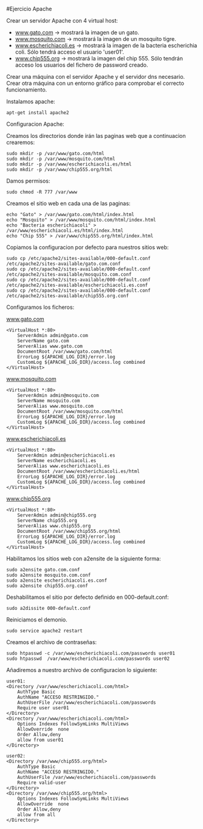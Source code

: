 #Ejercicio Apache  
  
Crear un servidor Apache con 4 virtual host:  
  
- www.gato.com -> mostrará la imagen de un gato.  
- www.mosquito.com -> mostrará la imagen de un mosquito tigre.  
- www.escherichiacoli.es -> mostrará la imagen de la bacteria escherichia coli. Sólo tendrá acceso el usuario 'user01'.  
- www.chip555.org -> mostrará la imagen del chip 555. Sólo tendrán acceso los usuarios del fichero de password creado.  
  
Crear una máquina con el servidor Apache y el servidor dns necesario. Crear otra máquina con un entorno gráfico para comprobar el correcto funcionamiento.  
  
Instalamos apache:  
  
~~~
apt-get install apache2
~~~

Configuracion Apache:  

Creamos los directorios donde irán las paginas web que a continuacion crearemos:  
  
~~~
sudo mkdir -p /var/www/gato.com/html  
sudo mkdir -p /var/www/mosquito.com/html  
sudo mkdir -p /var/www/escherichiacoli.es/html  
sudo mkdir -p /var/www/chip555.org/html  
~~~
  
Damos permisos:  
 
~~~ 
sudo chmod -R 777 /var/www
~~~
  
Creamos el sitio web en cada una de las paginas:  
  
~~~
echo "Gato" > /var/www/gato.com/html/index.html
echo "Mosquito" > /var/www/mosquito.com/html/index.html
echo "Bacteria escherichiacoli" > /var/www/escherichiacoli.es/html/index.html
echo "Chip 555" > /var/www/chip555.org/html/index.html
~~~
  
Copiamos la configuracion por defecto para nuestros sitios web:  
  
~~~
sudo cp /etc/apache2/sites-available/000-default.conf /etc/apache2/sites-available/gato.com.conf
sudo cp /etc/apache2/sites-available/000-default.conf /etc/apache2/sites-available/mosquito.com.conf
sudo cp /etc/apache2/sites-available/000-default.conf /etc/apache2/sites-available/escherichiacoli.es.conf
sudo cp /etc/apache2/sites-available/000-default.conf /etc/apache2/sites-available/chip555.org.conf
~~~
  
Configuramos los ficheros:
  
www.gato.com
~~~
<VirtualHost *:80>
    ServerAdmin admin@gato.com
    ServerName gato.com
    ServerAlias www.gato.com
    DocumentRoot /var/www/gato.com/html
    ErrorLog ${APACHE_LOG_DIR}/error.log
    CustomLog ${APACHE_LOG_DIR}/access.log combined
</VirtualHost>
~~~
  
www.mosquito.com
~~~
<VirtualHost *:80>
    ServerAdmin admin@mosquito.com
    ServerName mosquito.com
    ServerAlias www.mosquito.com
    DocumentRoot /var/www/mosquito.com/html
    ErrorLog ${APACHE_LOG_DIR}/error.log
    CustomLog ${APACHE_LOG_DIR}/access.log combined
</VirtualHost>
~~~
  
www.escherichiacoli.es
~~~
<VirtualHost *:80>
    ServerAdmin admin@escherichiacoli.es
    ServerName escherichiacoli.es
    ServerAlias www.escherichiacoli.es
    DocumentRoot /var/www/escherichiacoli.es/html
    ErrorLog ${APACHE_LOG_DIR}/error.log
    CustomLog ${APACHE_LOG_DIR}/access.log combined
</VirtualHost>
~~~
  
www.chip555.org
~~~
<VirtualHost *:80>
    ServerAdmin admin@chip555.org
    ServerName chip555.org
    ServerAlias www.chip555.org
    DocumentRoot /var/www/chip555.org/html
    ErrorLog ${APACHE_LOG_DIR}/error.log
    CustomLog ${APACHE_LOG_DIR}/access.log combined
</VirtualHost>
~~~

Habilitamos los sitios web con a2ensite de la siguiente forma:  
  
~~~
sudo a2ensite gato.com.conf
sudo a2ensite mosquito.com.conf
sudo a2ensite escherichiacoli.es.conf
sudo a2ensite chip555.org.conf
~~~
  
Deshabilitamos el sitio por defecto definido en 000-default.conf:  
  
~~~
sudo a2dissite 000-default.conf
~~~
  
Reiniciamos el demonio.
  
~~~
sudo service apache2 restart
~~~
  
Creamos el archivo de contraseñas:
  
~~~
sudo htpasswd -c /var/www/escherichiacoli.com/passwords user01
sudo htpasswd  /var/www/escherichiacoli.com/passwords user02
~~~
  
Añadiremos a nuestro archivo de configuracion lo siguiente:
  
~~~
user01:
<Directory /var/www/escherichiacoli.com/html>
	AuthType Basic
	AuthName "ACCESO RESTRINGIDO."
	AuthUserFile /var/www/escherichiacoli.com/passwords
	Require user user01
</Directory>
<Directory /var/www/escherichiacoli.com/html>        
	Options Indexes FollowSymLinks MultiViews
	AllowOverride  none
	Order Allow,deny
	allow from user01
</Directory>

user02:
<Directory /var/www/chip555.org/html>
	AuthType Basic
	AuthName "ACCESO RESTRINGIDO."
	AuthUserFile /var/www/escherichiacoli.com/passwords
	Require valid-user
</Directory>
<Directory /var/www/chip555.org/html>        
	Options Indexes FollowSymLinks MultiViews
	AllowOverride  none
	Order Allow,deny
	allow from all
</Directory>
~~~
